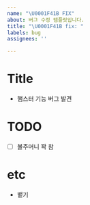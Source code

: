 ```yaml
---
name: "\U0001F41B FIX"
about: 버그 수정 템플릿입니다.
title: "\U0001F41B fix: "
labels: bug
assignees: ''

---
```


# Title

- 햄스터 기능 버그 발견

# TODO

- [ ] 볼주머니 꽉 참

# etc

- 뱉기
